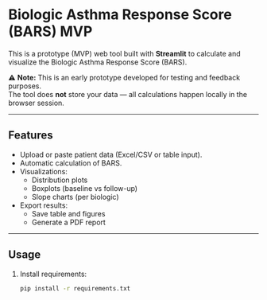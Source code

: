 # Biologic Asthma Response Score (BARS) MVP

This is a prototype (MVP) web tool built with **Streamlit** to calculate and visualize the Biologic Asthma Response Score (BARS).

⚠️ **Note:** This is an early prototype developed for testing and feedback purposes.  
The tool does **not** store your data — all calculations happen locally in the browser session.

---

## Features
- Upload or paste patient data (Excel/CSV or table input).
- Automatic calculation of BARS.
- Visualizations:
  - Distribution plots
  - Boxplots (baseline vs follow-up)
  - Slope charts (per biologic)
- Export results:
  - Save table and figures
  - Generate a PDF report

---

## Usage
1. Install requirements:
   ```bash
   pip install -r requirements.txt

